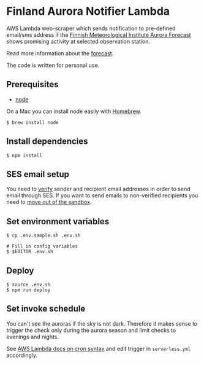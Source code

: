 # Finland Aurora Notifier Lambda

AWS Lambda web-scraper which sends notification to pre-defined email/sms address if the [Finnish Meteorological Institute Aurora Forecast](http://aurorasnow.fmi.fi/public_service/magforecast_en.html) shows promising activity at selected observation station.

Read more information about the [forecast](http://aurorasnow.fmi.fi/public_service/forecast_description_en.html).

The code is written for personal use.

## Prerequisites

* [node](https://nodejs.org/en/download/)

On a Mac you can install node easily with [Homebrew](https://brew.sh/).

``` shell
$ brew install node
```

## Install dependencies

```shell
$ npm install
```

## SES email setup

You need to [verify](https://docs.aws.amazon.com/ses/latest/DeveloperGuide/verify-email-addresses-procedure.html) sender and recipient email addresses in order to send email through SES. If you want to send emails to non-verified recipients you need to [move out of the sandbox](https://docs.aws.amazon.com/ses/latest/DeveloperGuide/request-production-access.html).

## Set environment variables

``` shell
$ cp .env.sample.sh .env.sh

# Fill in config variables
$ $EDITOR .env.sh
```

## Deploy

```shell
$ source .env.sh
$ npm run deploy
```

## Set invoke schedule

You can't see the auroras if the sky is not dark. Therefore it makes sense to trigger the check only during the aurora season and limit checks to evenings and nights.

See [AWS Lambda docs on cron syntax](https://docs.aws.amazon.com/AmazonCloudWatch/latest/events/ScheduledEvents.html) and edit trigger in `serverless.yml` accordingly.
